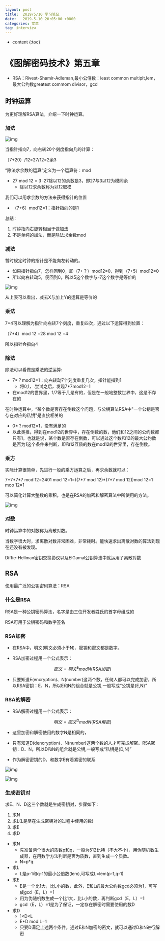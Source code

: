 ```yaml
---
layout: post
title:  2019/5/10 学习笔记
date:   2019-5-10 20:05:00 +0800
categories: 文章
tag: interview
---
```


* content
{:toc}
# 《图解密码技术》第五章

- RSA：Rivest-Shamir-Adleman,最小公倍数：least common multiplt,lem，最大公约数greatest commom divisor，gcd

## 时钟运算

为更好理解RSA算法，介绍一下时钟运算。

### 加法

![img](https://wx3.sinaimg.cn/mw690/0066mMjily1g2ys7j5785j308c05mmxf.jpg)

当指针指向7，向右转20个刻度指向几的计算：

（7+20）/12=27/12=2余3

“除法求余数的运算”定义为一个运算符：mod

- 27 mod 12 = 3 :27除以12的余数是3，即27与3以12为模同余
  - 除以12求余数称为以12取模

我们可以用求余数的方法来获得指针的位置

- （7+6）mod12=1：指针指向的是1

总结：

1. 时钟指向右旋转相当于做加法
2. 不是单纯的加法，而是除法求余数mod

### 减法

暂时规定时钟的指针是不能向左转动的。

- 如果指针指向7，怎样回到0，即（7+？）mod12=0，得到（7+5）mod12=0
- 所以向右转动5，便回到0，所以5这个数字与-7这个数字是等价的

![img](https://wx2.sinaimg.cn/mw690/0066mMjily1g2ys7j5dbgj308z07jgm1.jpg)

从上表可以看出，减去X与加上Y的运算是等价的

### 乘法

7*4可以理解为指针向右转7个刻度，重复四次，通过以下运算得到位置：

（7*4）mod 12 =28 mod 12 =4

所以指针会指向4

### 除法

除法可以看做是乘法的逆运算:

- 7*？mod12=1：向右转动7个刻度重复几次，指针能指到1
  - 将0,1，.尝试之后，发现7*7mod12=1
- 在mod12的世界里，1/7等于几是有的，但是在一般地整数世界中，这是不存在的

在时钟运算中，“某个数是否存在倒数这个问题，与公钥算法RSA中"一个公钥是否存在对应的私钥"是直接相关的

- 0*？mod12=1，没有满足的
- 以此类推，得到在mod12的世界中，存在倒数的数，他们和12之间的公约数都只有1，也就是说，某个数是否存在倒数，可以通过这个数和12的最大公约数是否为1这个条件来判断，即和12互质的数在mod12的世界里，存在倒数。

### 乘方

实际计算很简单，先进行一般的乘方运算之后，再求余数就可以：

7\*7\*7\*7 mod 12=2401 mod 12=1=((7\*7 mod 12)*(7\*7 mod 12))mod 12=1 moo 12=1

可以简化计算大整数的乘积，也是在RSA的加密和解密算法中所使用的方法。

![img](https://wx4.sinaimg.cn/mw690/0066mMjily1g2ys7jmnkaj30dx05rmxr.jpg)

### 对数

时钟运算中的对数称为离散对数。

当数字很大时，求离散对数非常困难，非常耗时。能快速求出离散对数的算法到现在还没有被发现。

Diffie-Hellman密钥交换协议以及ElGamal公钥算法中就运用了离散对数

## RSA

使用最广泛的公钥密码算法：RSA

### 什么是RSA

RSA是一种公钥密码算法，名字是由三位开发者姓氏的首字母组成的

RSA可用于公钥密码和数字签名

### RSA加密

- 在RSA中，明文(明文必须小于N)、密钥和密文都是数字。

- RSA加密过程用一个公式表示：

$$
密文=明文^E {mod} {N}  (RSA加密)
$$

- 只要知道E(encryption)、N(number)这两个数，任何人都可以完成加密，所以RSA密钥：E、N，所以E和N的组合就是公钥,一般写成“公钥是{E,N}”

### RSA的解密

- RSA解密过程用一个公式表示：

$$
明文=密文^D {mod} {N}  (RSA解密)
$$

- 这里加密和解密使用的数字N是相同的，

- 只有知道D(dencryption)、N(number)这两个数的人才可完成解密。RSA密钥：D、N，所以D和N的组合就是公钥,一般写成“私钥是{D,N}”
- 作为解密密钥的D，和数字E有着紧密的联系

![img](https://wx4.sinaimg.cn/mw690/0066mMjily1g2ys7jxughj30hh03jwf7.jpg)

![img](https://wx3.sinaimg.cn/mw690/0066mMjily1g2ys7ldyt8j30gg06zdgq.jpg)

### 生成密钥对

求E、N、D这三个数就是生成密钥对，步骤如下：

1. 求N
2. 求L(L是尽在生成密钥对的过程中使用的数)
3. 求E
4. 求D

- 求N
  - 先准备两个很大的质数p和q，一般为512比特（不大不小），用伪随机数生成器，在用数学方法判断是否为质数，直到生成一个质数。
  - N=p*q
- 求L
  - L是p-1和q-1的最小公倍数(lem),可写成L=lem(p-1,q-1)
- 求E
  - E是一个比1大，比L小的数，此外，E和L的最大公约数gcd必须为1，可写成gcd（E，L）=1
  - 用为伪随机数生成一个比1大，比L小的数，再判断gcd（E，L）=1
  - gcd（E，L）=1是为了保证，一定存在解密时需要使用的数D
- 求D
  - 1<D<L
  - E*D mod L=1
  - 只要D满足上述两个条件，通过E和N加密的密文，就可以通过D和N进行解密